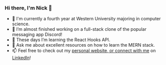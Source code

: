 ### Hi there, I'm Nick 👋

- 🏫 I'm currently a fourth year at Western University majoring in computer science.
- 🔭 I’m almost finished working on a full-stack clone of the popular messaging app Discord!
- 🌱 These days I’m learning the React Hooks API.
- 💬 Ask me about excellent resources on how to learn the MERN stack.
- 📫 Feel free to check out my [personal website, or connect with me](https://nnemtcev.me) on [LinkedIn](https://www.linkedin.com/in/nikita-nemtcev/)!
